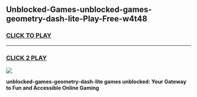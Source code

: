 
## Unblocked-Games-unblocked-games-geometry-dash-lite-Play-Free-w4t48
<h3>
<a href="https://premium76.site?title=unblocked-games-geometry-dash-lite&ref=12A">CLICK TO PLAY</a></h3>
<hr>

<h3>
<a href="https://premium76.site?title=unblocked-games-geometry-dash-lite&ref=12A">CLICK 2 PLAY</a>
  
</h3>

<a href="https://premium76.site?title=unblocked-games-geometry-dash-lite&ref=12A"><img src="https://clearcache.store/games.png"></a>


**unblocked-games-geometry-dash-lite games unblocked: Your Gateway to Fun and Accessible Online Gaming**
